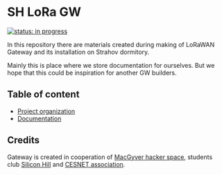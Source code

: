 # SH LoRa GW

<a href="https://github.com/bastlirna/sh-lora-gw/wiki/log"><img src="https://img.shields.io/badge/status-in%20progress-yellow.svg" alt="status: in progress"></a>

In this repository there are materials created during making of LoRaWAN Gateway and its installation on Strahov dormitory. 

Mainly this is place where we store documentation for ourselves. But we hope that this could be inspiration for another GW builders.

## Table of content

* [Project organization](https://github.com/bastlirna/sh-lora-gw/projects/1)
* [Documentation](https://github.com/bastlirna/sh-lora-gw/wiki)

## Credits

Gateway is created in cooperation of [MacGyver hacker space](http://macgyver.sh.cvut.cz/), students club [Silicon Hill](http://www.siliconhill.cz/) and [CESNET association](https://www.cesnet.cz/?lang=en). 